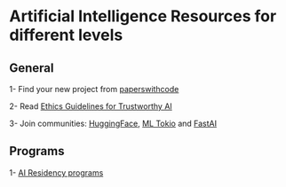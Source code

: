 # Artificial Intelligence Resources for different levels 

## General

1- Find your new project from <a href="https://paperswithcode.com">paperswithcode</a> 

2- Read <a href="https://ec.europa.eu/newsroom/dae/document.cfm?doc_id=60419">Ethics Guidelines for Trustworthy AI</a> 

3- Join communities: <a href="https://huggingface.co"> HuggingFace</a>, <a href="https://mltokyo.ai"> ML Tokio</a> and <a href="https://www.fast.ai"> FastAI</a>

## Programs
1- <a href="https://github.com/dangkhoasdc/awesome-ai-residency"> AI Residency programs</a>

